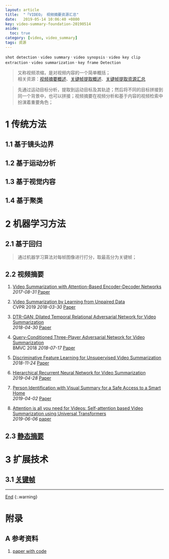 ```yaml
---
layout: article
title:  "「VIDEO」 视频摘要资源汇总"
date:   2019-05-14 10:06:40 +0800
key: video-summary-foundation-20190514
aside:
  toc: true
category: [video, video_summary]
tags: 资源
---
```

<span id='head'></span>
`shot detection` · `video summary` · `video synopsis` · `video key clip extraction` · `video summarization` · `key frame Detection`   

>又称视频浓缩，是对视频内容的一个简单概括；       
相关资源：[视频摘要概述](/video/video_summary/2019/06/10/survey.html)、[关键帧提取概述](/video/key_frame/2019/08/08/survey.html)、[关键帧提取资源汇总](/video/key_frame/2019/06/12/foundation.html)     


<!--more-->

>先通过运动目标分析，提取到运动目标及其轨迹；然后将不同的目标拼接到同一个背景中，也可以拼接；视频摘要在视频分析和基于内容的视频检索中扮演着重要角色；    



# 1 传统方法
## 1.1 基于镜头边界

## 1.2 基于运动分析

## 1.3 基于视觉内容

## 1.4 基于聚类


# 2 机器学习方法

## 2.1 基于回归
>通过机器学习算法对每帧图像进行打分，取最高分为关键帧；   

## 2.2 视频摘要

1. [Video Summarization with Attention-Based Encoder-Decoder Networks](http://cn.arxiv.org/abs/1708.09545)   
*2017-08-31* [Paper](https://arxiv.org/abs/1708.09545)   

1. [Video Summarization by Learning from Unpaired Data](http://cn.arxiv.org/abs/1805.12174)   
CVPR 2019 *2018-03-30* [Paper](https://arxiv.org/abs/1805.12174)   

1. [DTR-GAN: Dilated Temporal Relational Adversarial Network for Video Summarization](http://cn.arxiv.org/abs/1804.11228)   
*2018-04-30* [Paper](https://arxiv.org/abs/1804.11228)   

1. [Query-Conditioned Three-Player Adversarial Network for Video Summarization](http://cn.arxiv.org/abs/1807.06677)   
BMVC 2018 *2018-07-17* [Paper](https://arxiv.org/abs/1807.06677)   

1. [Discriminative Feature Learning for Unsupervised Video Summarization](http://cn.arxiv.org/abs/1811.09791)   
*2018-11-24* [Paper](https://arxiv.org/abs/1811.09791)    

1. [Hierarchical Recurrent Neural Network for Video Summarization](http://cn.arxiv.org/abs/1904.12251)   
*2019-04-28* [Paper](https://arxiv.org/abs/1904.12251)   

1. [Person Identification with Visual Summary for a Safe Access to a Smart Home](http://cn.arxiv.org/abs/1904.01178)   
*2019-04-02* [Paper](https://arxiv.org/abs/1904.01178)   

1. [Attention is all you need for Videos: Self-attention based Video Summarization using Universal Transformers](http://cn.arxiv.org/abs/1906.02792)   
*2019-06-06* [paper](https://arxiv.org/abs/1906.02792)    


## 2.3 [静态摘要](/video/key_frame/2019/06/12/foundation.html)

# 3 扩展技术
## 3.1 [关键帧](/video/key_frame/2019/06/12/foundation.html#53-视频摘要)    




-------------------  
[End](#head)
{:.warning}  


# 附录
## A 参考资料
1. [paper with code](https://paperswithcode.com/task/video-summarization/codeless)    
